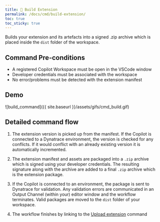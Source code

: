 ```yaml
---
title: 🎁 Build Extension
permalink: /docs/cmd/build-extension/
toc: true
toc_sticky: true
---
```


Builds your extension and its artefacts into a signed .zip archive which is placed inside the
`dist` folder of the workspace.

## Command Pre-conditions

- A registered Copilot Workspace must be open in the VSCode window
- Developer credentials must be associated with the workspace
- No error/problems must be detected with the extension manifest

## Demo

![build_command]({{ site.baseurl }}/assets/gifs/cmd_build.gif)

## Detailed command flow

1. The extension version is picked up from the manifest. If the Copilot is connected to a
   Dynatrace environment, the version is checked for any conflicts. If it would conflict
   with an already existing version it is automatically incremented.

2. The extension manifest and assets are packaged into a `.zip` archive which is signed
   using your developer credentials. The resulting signature along with the archive are
   added to a final `.zip` archive which is the extension package.

3. If the Copilot is connected to an environment, the package is sent to Dynatrace for
   validation. Any validation errors are communicated in an Output Channel (within your)
   editor window and the workflow terminates. Valid packages are moved to the `dist`
   folder of your workspace.

4. The workflow finishes by linking to the [Upload extension](/docs/cmd/upload-extension/)
   command
